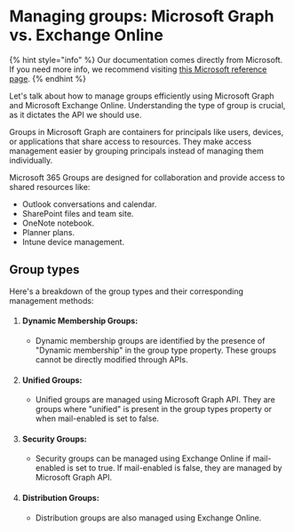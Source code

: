 # Managing groups: Microsoft Graph vs. Exchange Online

{% hint style="info" %}
Our documentation comes directly from Microsoft. If you need more info, we recommend visiting [this Microsoft reference page](https://learn.microsoft.com/en-us/graph/api/resources/groups-overview).
{% endhint %}

Let's talk about how to manage groups efficiently using Microsoft Graph and Microsoft Exchange Online. Understanding the type of group is crucial, as it dictates the API we should use.&#x20;

Groups in Microsoft Graph are containers for principals like users, devices, or applications that share access to resources. They make access management easier by grouping principals instead of managing them individually.

Microsoft 365 Groups are designed for collaboration and provide access to shared resources like:

* Outlook conversations and calendar.
* SharePoint files and team site.
* OneNote notebook.
* Planner plans.
* Intune device management.

## Group types

Here's a breakdown of the group types and their corresponding management methods:

1. #### Dynamic Membership Groups:
   * Dynamic membership groups are identified by the presence of "Dynamic membership" in the group type property. These groups cannot be directly modified through APIs.
2. #### Unified Groups:
   * Unified groups are managed using Microsoft Graph API. They are groups where "unified" is present in the group types property or when mail-enabled is set to false.
3. #### Security Groups:
   * Security groups can be managed using Exchange Online if mail-enabled is set to true. If mail-enabled is false, they are managed by Microsoft Graph API.
4. #### Distribution Groups:
   * Distribution groups are also managed using Exchange Online.




